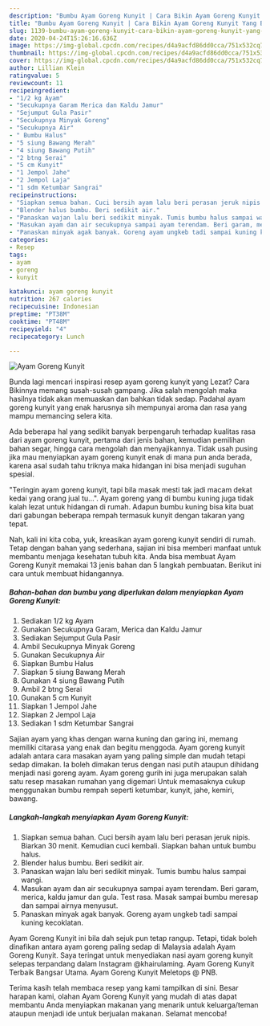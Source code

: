 ```yaml
---
description: "Bumbu Ayam Goreng Kunyit | Cara Bikin Ayam Goreng Kunyit Yang Bisa Manjain Lidah"
title: "Bumbu Ayam Goreng Kunyit | Cara Bikin Ayam Goreng Kunyit Yang Bisa Manjain Lidah"
slug: 1139-bumbu-ayam-goreng-kunyit-cara-bikin-ayam-goreng-kunyit-yang-bisa-manjain-lidah
date: 2020-04-24T15:26:16.636Z
image: https://img-global.cpcdn.com/recipes/d4a9acfd86dd0cca/751x532cq70/ayam-goreng-kunyit-foto-resep-utama.jpg
thumbnail: https://img-global.cpcdn.com/recipes/d4a9acfd86dd0cca/751x532cq70/ayam-goreng-kunyit-foto-resep-utama.jpg
cover: https://img-global.cpcdn.com/recipes/d4a9acfd86dd0cca/751x532cq70/ayam-goreng-kunyit-foto-resep-utama.jpg
author: Lillian Klein
ratingvalue: 5
reviewcount: 11
recipeingredient:
- "1/2 kg Ayam"
- "Secukupnya Garam Merica dan Kaldu Jamur"
- "Sejumput Gula Pasir"
- "Secukupnya Minyak Goreng"
- "Secukupnya Air"
- " Bumbu Halus"
- "5 siung Bawang Merah"
- "4 siung Bawang Putih"
- "2 btng Serai"
- "5 cm Kunyit"
- "1 Jempol Jahe"
- "2 Jempol Laja"
- "1 sdm Ketumbar Sangrai"
recipeinstructions:
- "Siapkan semua bahan. Cuci bersih ayam lalu beri perasan jeruk nipis. Biarkan 30 menit. Kemudian cuci kembali. Siapkan bahan untuk bumbu halus."
- "Blender halus bumbu. Beri sedikit air."
- "Panaskan wajan lalu beri sedikit minyak. Tumis bumbu halus sampai wangi."
- "Masukan ayam dan air secukupnya sampai ayam terendam. Beri garam, merica, kaldu jamur dan gula. Test rasa. Masak sampai bumbu meresap dan sampai airnya menyusut."
- "Panaskan minyak agak banyak. Goreng ayam ungkeb tadi sampai kuning kecoklatan."
categories:
- Resep
tags:
- ayam
- goreng
- kunyit

katakunci: ayam goreng kunyit 
nutrition: 267 calories
recipecuisine: Indonesian
preptime: "PT38M"
cooktime: "PT48M"
recipeyield: "4"
recipecategory: Lunch

---
```



![Ayam Goreng Kunyit](https://img-global.cpcdn.com/recipes/d4a9acfd86dd0cca/751x532cq70/ayam-goreng-kunyit-foto-resep-utama.jpg)

Bunda lagi mencari inspirasi resep ayam goreng kunyit yang Lezat? Cara Bikinnya memang susah-susah gampang. Jika salah mengolah maka hasilnya tidak akan memuaskan dan bahkan tidak sedap. Padahal ayam goreng kunyit yang enak harusnya sih mempunyai aroma dan rasa yang mampu memancing selera kita.

Ada beberapa hal yang sedikit banyak berpengaruh terhadap kualitas rasa dari ayam goreng kunyit, pertama dari jenis bahan, kemudian pemilihan bahan segar, hingga cara mengolah dan menyajikannya. Tidak usah pusing jika mau menyiapkan ayam goreng kunyit enak di mana pun anda berada, karena asal sudah tahu triknya maka hidangan ini bisa menjadi suguhan spesial.

&#34;Teringin ayam goreng kunyit, tapi bila masak mesti tak jadi macam dekat kedai yang orang jual tu…&#34;. Ayam goreng yang di bumbu kuning juga tidak kalah lezat untuk hidangan di rumah. Adapun bumbu kuning bisa kita buat dari gabungan beberapa rempah termasuk kunyit dengan takaran yang tepat.


Nah, kali ini kita coba, yuk, kreasikan ayam goreng kunyit sendiri di rumah. Tetap dengan bahan yang sederhana, sajian ini bisa memberi manfaat untuk membantu menjaga kesehatan tubuh kita. Anda bisa membuat Ayam Goreng Kunyit memakai 13 jenis bahan dan 5 langkah pembuatan. Berikut ini cara untuk membuat hidangannya.

<!--inarticleads1-->

##### Bahan-bahan dan bumbu yang diperlukan dalam menyiapkan Ayam Goreng Kunyit:

1. Sediakan 1/2 kg Ayam
1. Gunakan Secukupnya Garam, Merica dan Kaldu Jamur
1. Sediakan Sejumput Gula Pasir
1. Ambil Secukupnya Minyak Goreng
1. Gunakan Secukupnya Air
1. Siapkan  Bumbu Halus
1. Siapkan 5 siung Bawang Merah
1. Gunakan 4 siung Bawang Putih
1. Ambil 2 btng Serai
1. Gunakan 5 cm Kunyit
1. Siapkan 1 Jempol Jahe
1. Siapkan 2 Jempol Laja
1. Sediakan 1 sdm Ketumbar Sangrai


Sajian ayam yang khas dengan warna kuning dan garing ini, memang memiliki citarasa yang enak dan begitu menggoda. Ayam goreng kunyit adalah antara cara masakan ayam yang paling simple dan mudah tetapi sedap dimakan. Ia boleh dimakan terus dengan nasi putih ataupun dihidang menjadi nasi goreng ayam. Ayam goreng gurih ini juga merupakan salah satu resep masakan rumahan yang digemari Untuk memasaknya cukup menggunakan bumbu rempah seperti ketumbar, kunyit, jahe, kemiri, bawang. 

<!--inarticleads2-->

##### Langkah-langkah menyiapkan Ayam Goreng Kunyit:

1. Siapkan semua bahan. Cuci bersih ayam lalu beri perasan jeruk nipis. Biarkan 30 menit. Kemudian cuci kembali. Siapkan bahan untuk bumbu halus.
1. Blender halus bumbu. Beri sedikit air.
1. Panaskan wajan lalu beri sedikit minyak. Tumis bumbu halus sampai wangi.
1. Masukan ayam dan air secukupnya sampai ayam terendam. Beri garam, merica, kaldu jamur dan gula. Test rasa. Masak sampai bumbu meresap dan sampai airnya menyusut.
1. Panaskan minyak agak banyak. Goreng ayam ungkeb tadi sampai kuning kecoklatan.


Ayam Goreng Kunyit ini bila dah sejuk pun tetap rangup. Tetapi, tidak boleh dinafikan antara ayam goreng paling sedap di Malaysia adalah Ayam Goreng Kunyit. Saya teringat untuk menyediakan nasi ayam goreng kunyit selepas terpandang dalam Instagram @khairulaming. Ayam Goreng Kunyit Terbaik Bangsar Utama. Ayam Goreng Kunyit Meletops @ PNB. 

Terima kasih telah membaca resep yang kami tampilkan di sini. Besar harapan kami, olahan Ayam Goreng Kunyit yang mudah di atas dapat membantu Anda menyiapkan makanan yang menarik untuk keluarga/teman ataupun menjadi ide untuk berjualan makanan. Selamat mencoba!
